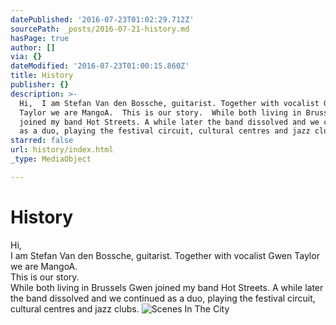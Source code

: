 ```yaml
---
datePublished: '2016-07-23T01:02:29.712Z'
sourcePath: _posts/2016-07-21-history.md
hasPage: true
author: []
via: {}
dateModified: '2016-07-23T01:00:15.860Z'
title: History
publisher: {}
description: >-
  Hi,  I am Stefan Van den Bossche, guitarist. Together with vocalist Gwen
  Taylor we are MangoA.  This is our story.  While both living in Brussels Gwen
  joined my band Hot Streets. A while later the band dissolved and we continued
  as a duo, playing the festival circuit, cultural centres and jazz clubs.
starred: false
url: history/index.html
_type: MediaObject

---
```

# History

Hi,   
I am Stefan Van den Bossche, guitarist. Together with vocalist Gwen Taylor we are MangoA.   
This is our story.   
While both living in Brussels Gwen joined my band Hot Streets. A while later the band dissolved and we continued as a duo, playing the festival circuit, cultural centres and jazz clubs.
![Scenes In The City](https://the-grid-user-content.s3-us-west-2.amazonaws.com/c9d843d1-b654-4a16-b924-8cd16fda8fc7.jpg)